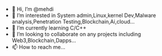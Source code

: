 - 👋 Hi, I’m @mehdi
- 👀 I’m interested in System admin,Linux,kernel Dev,Malware analysis,Penetration Testing,Blockchain,Ai,cloud...
- 🌱 I’m currently learning C/C++ 
- 💞️ I’m looking to collaborate on any projects including Web3,Blockchain,Dapps...
- 📫 How to reach me...

<!---
ryozakii/ryozakii is a ✨ special ✨ repository because its `README.md` (this file) appears on your GitHub profile.
You can click the Preview link to take a look at your changes.
--->
